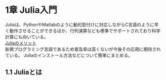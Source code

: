 # 1章 Julia入門

Juliaは、PythonやMatlabのように動的型付けに対応しながらC言語のように早く動作させることができるほか、行列演算なども標準でサポートされており科学計算にも向いている。  
[Juliaのメリット](https://julialang.org/#Julia-in-a-Nutshell)  
新興プログラミング言語であるため普及率は高くないが今後その応用に期待されている。
Juliaのインストール方法などについて簡単にまとめる。  

## 1.1 Juliaとは

